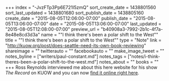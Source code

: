 +++
index = "-JvzFTp3Pp6E721I5zmQ"
sort_create_date = 1438801560
sort_last_updated = 1438801680
sort_publish_date = 1438805160
create_date = "2015-08-05T12:06:00-07:00"
publish_date = "2015-08-05T13:06:00-07:00"
date = "2015-08-05T13:06:00-07:00"
last_updated = "2015-08-05T12:08:00-07:00"
preview_url = "b40908a3-7992-2b1c-4f7a-8e48e8cd3d3a"
name = "\"I think there's been a polar shift to the West\""
title = "\"I think there's been a polar shift to the West\""
type = "Note"
link = "http://kuow.org/post/does-seattle-need-its-own-book-reviewing"
shareimage = ""
twitterauto = ""
facebookauto = ""
make_image_tweet = ""
notes_byline = ["writers/paul-constant.md"]
notes_tags = ["notes/i-think-theres-been-a-polar-shift-to-the-west.md"]
notes_about = ""
books = ""
+++
Ross Reynolds interviewed me about this here website for his show *The Record* on KUOW and you can now [find it online right here](http://kuow.org/post/does-seattle-need-its-own-book-reviewing). 
